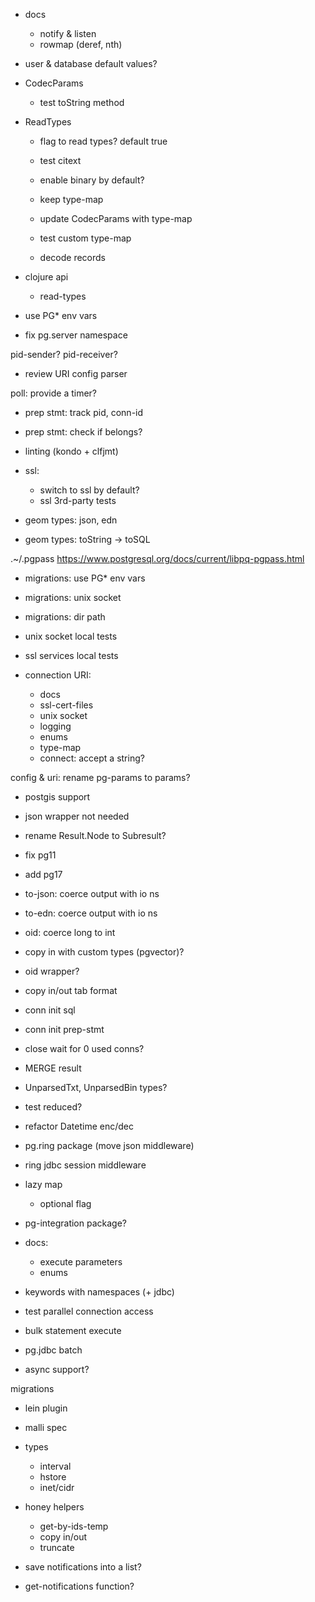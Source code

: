 
- docs
  - notify & listen
  - rowmap (deref, nth)

- user & database default values?

- CodecParams
  - test toString method

- ReadTypes
  - flag to read types? default true
  - test citext
  - enable binary by default?

  - keep type-map
  - update CodecParams with type-map
  - test custom type-map

  - decode records

- clojure api
  - read-types

- use PG* env vars
- fix pg.server namespace

pid-sender?
pid-receiver?

- review URI config parser

poll: provide a timer?

- prep stmt: track pid, conn-id
- prep stmt: check if belongs?

- linting (kondo + clfjmt)

- ssl:
  - switch to ssl by default?
  - ssl 3rd-party tests

- geom types: json, edn
- geom types: toString -> toSQL


.~/.pgpass
https://www.postgresql.org/docs/current/libpq-pgpass.html

- migrations: use PG* env vars
- migrations: unix socket
- migrations: dir path

- unix socket local tests
- ssl services local tests

- connection URI:
  - docs
  - ssl-cert-files
  - unix socket
  - logging
  - enums
  - type-map
  - connect: accept a string?

config & uri: rename pg-params to params?

- postgis support
- json wrapper not needed

- rename Result.Node to Subresult?

- fix pg11
- add pg17

- to-json: coerce output with io ns
- to-edn: coerce output with io ns

- oid: coerce long to int

- copy in with custom types (pgvector)?

- oid wrapper?
- copy in/out tab format
- conn init sql
- conn init prep-stmt
- close wait for 0 used conns?
- MERGE result
- UnparsedTxt, UnparsedBin types?
- test reduced?
- refactor Datetime enc/dec
- pg.ring package (move json middleware)
- ring jdbc session middleware
- lazy map
  - optional flag
- pg-integration package?
- docs:
  - execute parameters
  - enums
- keywords with namespaces (+ jdbc)
- test parallel connection access
- bulk statement execute
- pg.jdbc batch
- async support?

migrations
- lein plugin

- malli spec

- types
  - interval
  - hstore
  - inet/cidr

- honey helpers
  - get-by-ids-temp
  - copy in/out
  - truncate

- save notifications into a list?
- get-notifications function?
